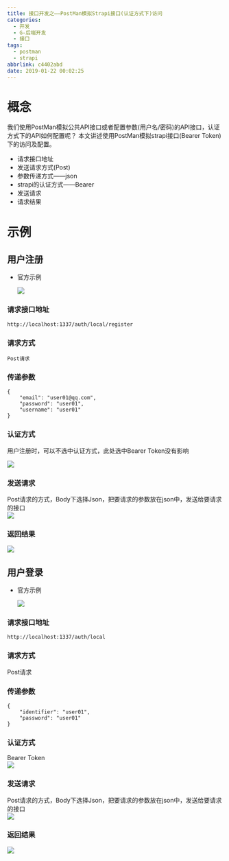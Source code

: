 ```yaml
---
title: 接口开发之——PostMan模拟Strapi接口(认证方式下)访问
categories:
  - 开发
  - G-后端开发
  - 接口
tags:
  - postman
  - strapi
abbrlink: c4402abd
date: 2019-01-22 00:02:25
---
```


# 概念
我们使用PostMan模拟公共API接口或者配置参数(用户名/密码)的API接口，认证方式下的API如何配置呢？ 本文讲述使用PostMan模拟strapi接口(Bearer Token)下的访问及配置。


* 请求接口地址
* 发送请求方式(Post)
* 参数传递方式——json
* strapi的认证方式——Bearer
* 发送请求
* 请求结果

<!--more-->

# 示例

## 用户注册

* 官方示例  

	![][1]
### 请求接口地址

	http://localhost:1337/auth/local/register
### 请求方式
	Post请求

### 传递参数

	{
    	"email": "user01@qq.com",
    	"password": "user01",
    	"username": "user01"
	}

### 认证方式
用户注册时，可以不选中认证方式，此处选中Bearer Token没有影响  

![][2]
### 发送请求
Post请求的方式，Body下选择Json，把要请求的参数放在json中，发送给要请求的接口     
![][3]
### 返回结果
![][4]

## 用户登录

* 官方示例

	![][5]

### 请求接口地址

	http://localhost:1337/auth/local

### 请求方式
Post请求

### 传递参数

	{
    	"identifier": "user01",
    	"password": "user01"
	}
### 认证方式
Bearer Token    
![][6]
### 发送请求
Post请求的方式，Body下选择Json，把要请求的参数放在json中，发送给要请求的接口  
![][7]
### 返回结果
![][8]




[1]: https://cdn.staticaly.com/gh/PGzxc/CDN/master/blog-image/user-register.png
[2]: https://cdn.staticaly.com/gh/PGzxc/CDN/master/blog-image/user-register-authorization-type.png  
[3]: https://cdn.staticaly.com/gh/PGzxc/CDN/master/blog-image/user-register-content.png
[4]: https://cdn.staticaly.com/gh/PGzxc/CDN/master/blog-image/user-register-response.png
[5]: https://cdn.staticaly.com/gh/PGzxc/CDN/master/blog-image/user-login-example.png
[6]: https://cdn.staticaly.com/gh/PGzxc/CDN/master/blog-image/user-login-authorization.png
[7]: https://cdn.staticaly.com/gh/PGzxc/CDN/master/blog-image/user-login-content.png
[8]: https://cdn.staticaly.com/gh/PGzxc/CDN/master/blog-image/user-login-response.png
